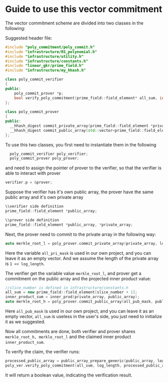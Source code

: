 # Guide to use this vector commitment

The vector commitment scheme are divided into two classes in the following:

Suggested header file:
```c++
#include "poly_commitment/poly_commit.h"
#include "infrastructure/RS_polynomial.h"
#include "infrastructure/utility.h"
#include "infrastructure/constants.h"
#include "linear_gkr/prime_field.h"
#include "infrastructure/my_hhash.h"
```

```c++
class poly_commit_verifier
{
public:
	poly_commit_prover *p;
	bool verify_poly_commitment(prime_field::field_element* all_sum, int log_length, prime_field::field_element *processed_public_array, std::vector<prime_field::field_element> &all_pub_mask, double &v_time, int &proof_size, double &p_time, __hhash_digest merkle_tree_l, __hhash_digest merkle_tree_h);
};
  
class poly_commit_prover
{
public:
  __hhash_digest commit_private_array(prime_field::field_element *private_array, int log_array_length, std::vector<prime_field::field_element> private_mask_array);
  __hhash_digest commit_public_array(std::vector<prime_field::field_element> &all_pub_msk, prime_field::field_element *public_array, int r_0_len, prime_field::field_element target_sum, prime_field::field_element *all_sum);
};
```
To use this two classes, you first need to instantiate them in the following

```c++
  poly_commit_verifier poly_verifier;
  poly_commit_prover poly_prover;
```

and need to assign the pointer of prover to the verifier, so that the verifier is able to interact with prover
```c++
verifier.p = &prover;
```

Suppose the verifier has it's own public array, the prover have the same public array and it's own private array

```c++
\\verifier side definition
prime_field::field_element *public_array;

\\prover side definition
prime_field::field_element *public_array, *private_array;
```

Next, the prover need to commit to the private array in the following way:

```c++
auto merkle_root_l = poly_prover.commit_private_array(private_array, log_length, all_pri_mask);
```

Here the variable ```all_pri_mask``` is used in our own project, and you can leave it as an empty vector. And we assume the length of the private array is ```1 << log_length```.

The verifier get the variable value ```merkle_root_l```, and prover get a commitment on the public array and the projected inner product value:

```c++
//slice_number is defined in infrastructure/constants.h
all_sum = new prime_field::field_element[slice_number + 1];
inner_product_sum = inner_prod(private_array, public_array);
auto merkle_root_h = poly_prover.commit_public_array(all_pub_mask, public_array, log_length, inner_product_sum, all_sum);
```

Here ```all_pub_mask``` is used in our own project, and you can leave it as an empty vector, ```all_sum``` is useless in the user's side, you just need to initialize it as we suggested.


Now all commitments are done, both verifier and prover shares ```merkle_root_h, merkle_root_l``` and the claimed inner product ```inner_product_sum```.

To verify the claim, the verifier runs:

```c++
processed_public_array = public_array_prepare_generic(public_array, log_length);
poly_ver.verify_poly_commitment(all_sum, log_length, processed_public_array, all_pub_mask, verification_time, proof_size, prover_time, merkle_root_l, merkle_root_h);
```

It will return a boolean value, indicating the verification result.
